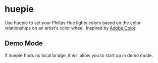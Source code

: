 # huepie

Use huepie to set your Philips Hue lights colors based on the color relationships on an artist's color wheel. Inspired by [Adobe Color](https://color.adobe.com).

## Demo Mode

If huepie finds no local bridge, it will allow you to start up in demo mode.
